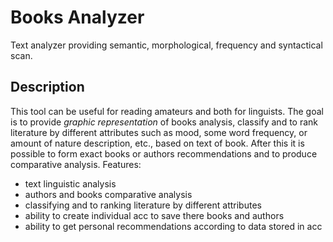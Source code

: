 # Books Analyzer
Text analyzer providing semantic, morphological, frequency and syntactical scan.
## Description
This tool can be useful for reading amateurs and both for linguists. The goal is to provide *graphic representation* of books analysis, classify and to rank literature by different attributes such as mood, some word frequency, or amount of nature description, etc., based on text of book.  After this it is possible to form exact books or authors recommendations and to produce comparative analysis.
Features:
- text linguistic analysis 
- authors and books comparative analysis
-  classifying and to ranking literature by different attributes
- ability to create individual acc to save there books and authors
- ability to get personal recommendations according to data stored in acc
